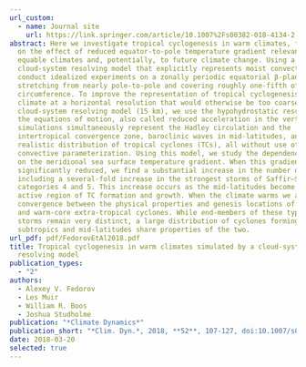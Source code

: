 ```yaml
---
url_custom:
  - name: Journal site
    url: https://link.springer.com/article/10.1007%2Fs00382-018-4134-2
abstract: Here we investigate tropical cyclogenesis in warm climates, focusing
  on the effect of reduced equator-to-pole temperature gradient relevant to past
  equable climates and, potentially, to future climate change. Using a
  cloud-system resolving model that explicitly represents moist convection, we
  conduct idealized experiments on a zonally periodic equatorial β-plane
  stretching from nearly pole-to-pole and covering roughly one-fifth of Earth’s
  circumference. To improve the representation of tropical cyclogenesis and mean
  climate at a horizontal resolution that would otherwise be too coarse for a
  cloud-system resolving model (15 km), we use the hypohydrostatic rescaling of
  the equations of motion, also called reduced acceleration in the vertical. The
  simulations simultaneously represent the Hadley circulation and the
  intertropical convergence zone, baroclinic waves in mid-latitudes, and a
  realistic distribution of tropical cyclones (TCs), all without use of a
  convective parameterization. Using this model, we study the dependence of TCs
  on the meridional sea surface temperature gradient. When this gradient is
  significantly reduced, we find a substantial increase in the number of TCs,
  including a several-fold increase in the strongest storms of Saffir–Simpson
  categories 4 and 5. This increase occurs as the mid-latitudes become a new
  active region of TC formation and growth. When the climate warms we also see
  convergence between the physical properties and genesis locations of tropical
  and warm-core extra-tropical cyclones. While end-members of these types of
  storms remain very distinct, a large distribution of cyclones forming in the
  subtropics and mid-latitudes share properties of the two.
url_pdf: pdf/FedorovEtAl2018.pdf
title: Tropical cyclogenesis in warm climates simulated by a cloud-system
  resolving model
publication_types:
  - "2"
authors:
  - Alexey V. Fedorov
  - Les Muir
  - William R. Boos
  - Joshua Studholme
publication: "*Climate Dynamics*"
publication_short: "*Clim. Dyn.*, 2018, **52**, 107-127, doi:10.1007/s00382-018-4134-2"
date: 2018-03-20
selected: true
---
```

